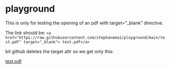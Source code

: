 # playground

This is only for testing the opening of an pdf with target="_blank" directive.

The link should be: 
`<a href="https://raw.githubusercontent.com/stephanema1/playground/main/test.pdf" target="_blank"> test.pdf</a>`

bit github deletes the target attr so we get only this:

<a href="https://raw.githubusercontent.com/stephanema1/playground/main/test.pdf" target="_blank"> test.pdf</a>
